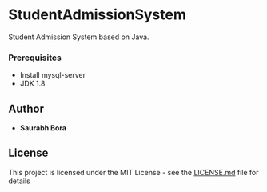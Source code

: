 # StudentAdmissionSystem
Student Admission System based on Java.

### Prerequisites

* Install mysql-server
* JDK 1.8

## Author

* **Saurabh Bora** 

## License

This project is licensed under the MIT License - see the [LICENSE.md](LICENSE.md) file for details
